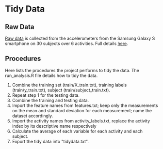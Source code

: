 # Tidy Data

## Raw Data
[Raw data](https://d396qusza40orc.cloudfront.net/getdata%2Fprojectfiles%2FUCI%20HAR%20Dataset.zip) is collected from the accelerometers from the Samsung Galaxy S smartphone on 30 subjects over 6 activities. Full details [here](http://archive.ics.uci.edu/ml/datasets/Human+Activity+Recognition+Using+Smartphones).

## Procedures
Here lists the procedures the project performs to tidy the data. The run_analysis.R file details how to tidy the data. 
1. Combine the training set (train/X_train.txt), training labels (train/y_train.txt), subject (train/subject_train.txt).
2. Repeat step 1 for the testing data.
3. Combine the training and testing data.
4. Import the feature names from features.txt; keep only the measurements on the mean and standard deviation for each measurement; name the dataset accordingly.
5. Import the activity names from activity_labels.txt, replace the activity index by its descriptive name respectively
6. Calculate the average of each variable for each activity and each subject.
7. Export the tidy data into "tidydata.txt".
